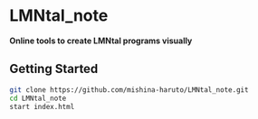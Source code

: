 # LMNtal_note

**Online tools to create LMNtal programs visually**

## Getting Started
```bash
git clone https://github.com/mishina-haruto/LMNtal_note.git
cd LMNtal_note
start index.html
```
